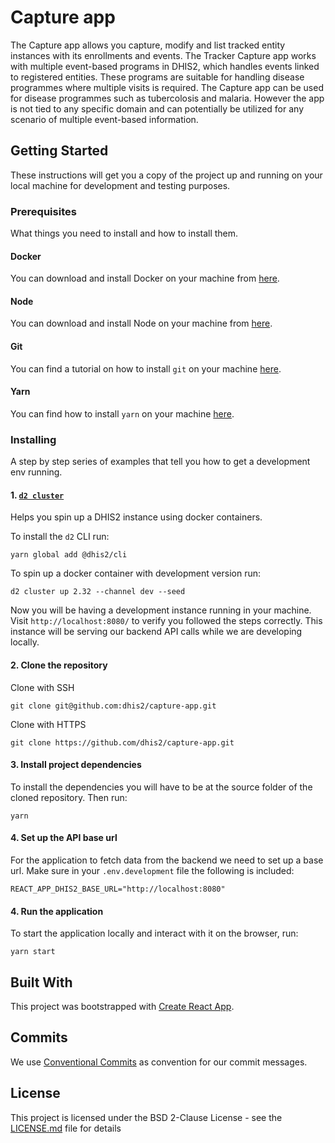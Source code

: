 # Capture app

The Capture app allows you capture, modify and list tracked entity instances with its enrollments and events. The Tracker Capture app works with multiple event-based programs in DHIS2, which handles events linked to registered entities. These programs are suitable for handling disease programmes where multiple visits is required. The Capture app can be used for disease programmes such as tubercolosis and malaria. However the app is not tied to any specific domain and can potentially be utilized for any scenario of multiple event-based information.

## Getting Started

These instructions will get you a copy of the project up and running on your local machine for development and testing purposes.

### Prerequisites

What things you need to install and how to install them.

#### Docker 

You can download and install Docker on your machine from [here](https://docs.docker.com/get-docker/).

#### Node 

You can download and install Node on your machine from [here](https://nodejs.org/en/download/).

#### Git 

You can find a tutorial on how to install `git` on your machine [here](https://www.atlassian.com/git/tutorials/install-git).

#### Yarn 

You can find how to install `yarn` on your machine [here](https://classic.yarnpkg.com/en/docs/install/).

### Installing

A step by step series of examples that tell you how to get a development env running.

#### 1. [`d2 cluster`](https://cli.dhis2.nu/#/getting-started?id=install-the-cli) 

Helps you spin up a DHIS2 instance using docker containers. 

To install the `d2` CLI run: 
```
yarn global add @dhis2/cli
```

To spin up a docker container with development version run: 
```
d2 cluster up 2.32 --channel dev --seed
```

Now you will be having a development instance running in your machine. Visit `http://localhost:8080/` to verify you followed the steps correctly. This instance will be serving our backend API calls while we are developing locally. 

#### 2. Clone the repository

Clone with SSH
```
git clone git@github.com:dhis2/capture-app.git
```

Clone with HTTPS 
```
git clone https://github.com/dhis2/capture-app.git
```

#### 3. Install project dependencies

To install the dependencies you will have to be at the source folder of the cloned repository. Then run:

```
yarn 
```

#### 4. Set up the API base url

For the application to fetch data from the backend we need to set up a base url. Make sure in your `.env.development` file the following is included:

```
REACT_APP_DHIS2_BASE_URL="http://localhost:8080"
```

#### 4. Run the application

To start the application locally and interact with it on the browser, run:

```
yarn start
```

## Built With

This project was bootstrapped with [Create React App](https://github.com/facebookincubator/create-react-app).


## Commits

We use [Conventional Commits](https://www.conventionalcommits.org/en/v1.0.0-beta.4/) as convention for our commit messages.

## License

This project is licensed under the BSD 2-Clause License - see the [LICENSE.md](LICENSE.md) file for details
